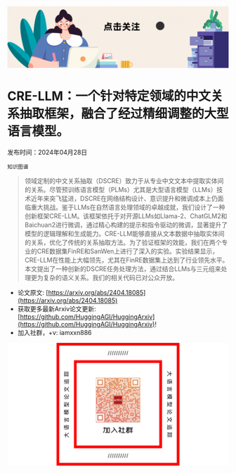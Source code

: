 ![](https://raw.githubusercontent.com/HuggingAGI/HuggingArxiv/main/imgs/follow2.gif)
# CRE-LLM：一个针对特定领域的中文关系抽取框架，融合了经过精细调整的大型语言模型。
发布时间：2024年04月28日

`知识图谱`
> 领域定制的中文关系抽取（DSCRE）致力于从专业中文文本中提取实体间的关系。尽管预训练语言模型（PLMs）尤其是大型语言模型（LLMs）技术近年来突飞猛进，DSCRE在网络结构设计、意识提升和微调成本上仍面临重大挑战。鉴于LLMs在自然语言处理领域的卓越成就，我们设计了一种创新框架CRE-LLM。该框架依托于对开源LLMs如Llama-2、ChatGLM2和Baichuan2进行微调，通过精心构建的提示和指令驱动的微调，显著提升了模型的逻辑理解和生成能力。CRE-LLM能够直接从文本数据中抽取实体间的关系，优化了传统的关系抽取方法。为了验证框架的效能，我们在两个专业的CRE数据集FinRE和SanWen上进行了深入的实验。实验结果显示，CRE-LLM在性能上大幅领先，尤其在FinRE数据集上达到了行业领先水平。本文提出了一种创新的DSCRE任务处理方法，通过结合LLMs与三元组来处理更为复杂的语义关系。我们的相关代码已对公众开放。



- 论文原文: [https://arxiv.org/abs/2404.18085](https://arxiv.org/abs/2404.18085)
- 获取更多最新Arxiv论文更新: [https://github.com/HuggingAGI/HuggingArxiv](https://github.com/HuggingAGI/HuggingArxiv)!
- 加入社群，+v: iamxxn886

![](https://raw.githubusercontent.com/HuggingAGI/HuggingArxiv/main/imgs/qrcode.png)